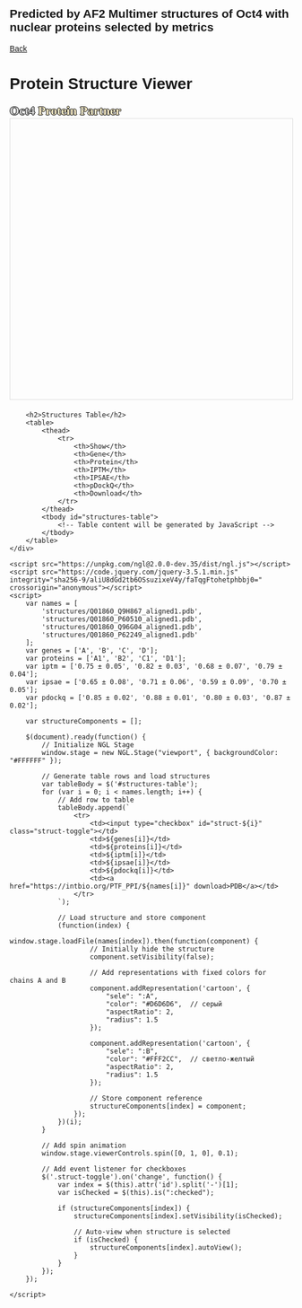 ## Predicted by AF2 Multimer structures of Oct4 with nuclear proteins selected by metrics
[Back](https://intbio.org/PTF_PPI/)

<html lang="en">
<head>
    <meta charset="UTF-8">
    <meta name="viewport" content="width=device-width, initial-scale=1.0">
    <title>Protein Structure Viewer</title>
    <style>
        body {
            font-family: Arial, sans-serif;
            margin: 20px;
        }
        #viewport {
            width: 100%;
            height: 500px;
            border: 1px solid #ddd;
            margin-bottom: 20px;
        }
        table {
            width: 100%;
            border-collapse: collapse;
        }
        th, td {
            border: 1px solid #ddd;
            padding: 8px;
            text-align: left;
        }
        th {
            background-color: #f2f2f2;
        }
        tr:nth-child(even) {
            background-color: #f9f9f9;
        }
        .container {
            max-width: 1200px;
            margin: 0 auto;
        }
    </style>
</head>
<body>
    <div class="container">
        <h1>Protein Structure Viewer</h1>
            <p style="color:#D6D6D6;font-size:22px;font-family:verdana;font-weight: bold;text-shadow: -1px 0 black, 0 1px black, 1px 0 black, 0 -1px black;display: inline">Oct4  </p>
            <p style="color:#FFF2CC;font-size:22px;font-family:verdana;font-weight: bold;text-shadow: -1px 0 black, 0 1px black, 1px 0 black, 0 -1px black;display: inline">Protein Partner</p>
        <div id="viewport"></div>
        
        <h2>Structures Table</h2>
        <table>
            <thead>
                <tr>
                    <th>Show</th>
                    <th>Gene</th>
                    <th>Protein</th>
                    <th>IPTM</th>
                    <th>IPSAE</th>
                    <th>pDockQ</th>
                    <th>Download</th>
                </tr>
            </thead>
            <tbody id="structures-table">
                <!-- Table content will be generated by JavaScript -->
            </tbody>
        </table>
    </div>

    <script src="https://unpkg.com/ngl@2.0.0-dev.35/dist/ngl.js"></script>
    <script src="https://code.jquery.com/jquery-3.5.1.min.js" integrity="sha256-9/aliU8dGd2tb6OSsuzixeV4y/faTqgFtohetphbbj0=" crossorigin="anonymous"></script>
    <script>
        var names = [
            'structures/Q01860_Q9H867_aligned1.pdb',
            'structures/Q01860_P60510_aligned1.pdb',
            'structures/Q01860_Q96G04_aligned1.pdb',
            'structures/Q01860_P62249_aligned1.pdb'
        ];
        var genes = ['A', 'B', 'C', 'D'];
        var proteins = ['A1', 'B2', 'C1', 'D1'];
        var iptm = ['0.75 ± 0.05', '0.82 ± 0.03', '0.68 ± 0.07', '0.79 ± 0.04'];
        var ipsae = ['0.65 ± 0.08', '0.71 ± 0.06', '0.59 ± 0.09', '0.70 ± 0.05'];
        var pdockq = ['0.85 ± 0.02', '0.88 ± 0.01', '0.80 ± 0.03', '0.87 ± 0.02'];
        
        var structureComponents = [];

        $(document).ready(function() {
            // Initialize NGL Stage
            window.stage = new NGL.Stage("viewport", { backgroundColor: "#FFFFFF" });
            
            // Generate table rows and load structures
            var tableBody = $('#structures-table');
            for (var i = 0; i < names.length; i++) {
                // Add row to table
                tableBody.append(`
                    <tr>
                        <td><input type="checkbox" id="struct-${i}" class="struct-toggle"></td>
                        <td>${genes[i]}</td>
                        <td>${proteins[i]}</td>
                        <td>${iptm[i]}</td>
                        <td>${ipsae[i]}</td>
                        <td>${pdockq[i]}</td>
                        <td><a href="https://intbio.org/PTF_PPI/${names[i]}" download>PDB</a></td>
                    </tr>
                `);
                
                // Load structure and store component
                (function(index) {
                    window.stage.loadFile(names[index]).then(function(component) {
                        // Initially hide the structure
                        component.setVisibility(false);
                        
                        // Add representations with fixed colors for chains A and B
                        component.addRepresentation('cartoon', {
                            "sele": ":A",
                            "color": "#D6D6D6",  // серый
                            "aspectRatio": 2,
                            "radius": 1.5
                        });
                        
                        component.addRepresentation('cartoon', {
                            "sele": ":B",
                            "color": "#FFF2CC",  // светло-желтый
                            "aspectRatio": 2,
                            "radius": 1.5
                        });
                        
                        // Store component reference
                        structureComponents[index] = component;
                    });
                })(i);
            }

            // Add spin animation
            window.stage.viewerControls.spin([0, 1, 0], 0.1);

            // Add event listener for checkboxes
            $('.struct-toggle').on('change', function() {
                var index = $(this).attr('id').split('-')[1];
                var isChecked = $(this).is(":checked");
                
                if (structureComponents[index]) {
                    structureComponents[index].setVisibility(isChecked);
                    
                    // Auto-view when structure is selected
                    if (isChecked) {
                        structureComponents[index].autoView();
                    }
                }
            });
        });
        
    </script>
</body>
</html>
